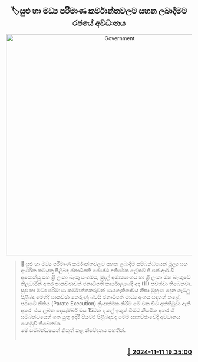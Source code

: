 <p align='center'><b><h2 align='center' title='Government's focus on providing concessions to small and medium scale industries'>🏷සුළු හා මධ්‍ය පරිමාණ කර්මාන්තවලට සහන ලබාදීමට රජයේ අවධානය</h2></b></p>
<p align='center'><img src='https://helakuru.sgp1.cdn.digitaloceanspaces.com/esana/images/lib/pmg.jpg' width='600' alt='Government's focus on providing concessions to small and medium scale industries'></p>

>📝 සුළු හා මධ්‍ය පරිමාණ කර්මාන්තවලට සහන ලබාදීම සම්බන්ධයෙන් මූල්‍ය සහ ආර්ථික කටයුතු පිළිබඳ ජනාධිපති ජ්‍යෙෂ්ඨ අතිරේක ලේකම් ජී.එන්.ආර්.ඩී අපොන්සු සහ ශ්‍රී ලංකා බැංකු සංගමය, මුදල් අමාත්‍යාංශය හා ශ්‍රී ලංකා මහ බැංකුවේ නිලධාරීන් අතර සාකච්ඡාවක් ජනාධිපති කාර්යාලයේදී අද (11) පවත්වා තිබෙනවා.<br>සුළු හා මධ්‍ය පරිමාණ කර්මාන්තකරුවන් ණයගැතිභාවය නිසා මුහුණ දෙන ගැටලු පිළිබඳ මෙහිදී සාකච්ඡා කෙරුණු බවයි ජනාධිපති මාධ්‍ය අංශය සඳහන් කළේ.<br>පරාටේ නීතිය (Parate Execution) ක්‍රියාත්මක කිරීම මේ වන විට අත්හිටුවා ඇති අතර  එය ලබන දෙසැම්බර් මස 15වන දා කල් ඉකුත් වීමට නියමිත අතර ඒ සම්බන්ධයෙන් ගත යුතු ඉදිරි පියවර පිළිබඳවද මෙම සාකච්ඡාවේදී අවධානය යොමුවී තිබෙනවා.<br>මේ සම්බන්ධයෙන් නිකුත් කළ නිවේදනය පහතින්.<br> <br>

<h3 align='right'><a href='https://www.helakuru.lk/esana/p/104935/'>📅 2024-11-11 19:35:00</a></h3>
